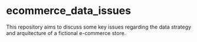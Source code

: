 # ecommerce_data_issues
This repository aims to discuss some key issues regarding the data strategy and arquitecture of a fictional e-commerce store.
